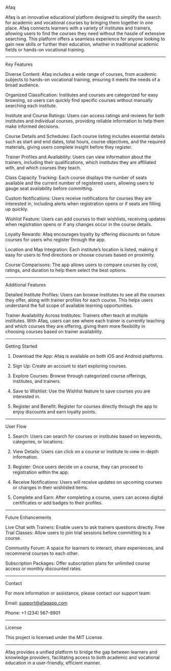 
Afaq

Afaq is an innovative educational platform designed to simplify the search for academic and vocational courses by bringing them together in one place. Afaq connects learners with a variety of institutes and trainers, allowing users to find the courses they need without the hassle of extensive searching. This platform offers a seamless experience for anyone looking to gain new skills or further their education, whether in traditional academic fields or hands-on vocational training.


---

Key Features

Diverse Content: Afaq includes a wide range of courses, from academic subjects to hands-on vocational training, ensuring it meets the needs of a broad audience.

Organized Classification: Institutes and courses are categorized for easy browsing, so users can quickly find specific courses without manually searching each institute.

Institute and Course Ratings: Users can access ratings and reviews for both institutes and individual courses, providing reliable information to help them make informed decisions.

Course Details and Schedules: Each course listing includes essential details such as start and end dates, total hours, course objectives, and the required materials, giving users complete insight before they register.

Trainer Profiles and Availability: Users can view information about the trainers, including their qualifications, which institutes they are affiliated with, and which courses they teach.

Class Capacity Tracking: Each course displays the number of seats available and the current number of registered users, allowing users to gauge seat availability before committing.

Custom Notifications: Users receive notifications for courses they are interested in, including alerts when registration opens or if seats are filling up quickly.

Wishlist Feature: Users can add courses to their wishlists, receiving updates when registration opens or if any changes occur in the course details.

Loyalty Rewards: Afaq encourages loyalty by offering discounts on future courses for users who register through the app.

Location and Map Integration: Each institute’s location is listed, making it easy for users to find directions or choose courses based on proximity.

Course Comparisons: The app allows users to compare courses by cost, ratings, and duration to help them select the best options.



---

Additional Features

Detailed Institute Profiles: Users can browse institutes to see all the courses they offer, along with trainer profiles for each course. This helps users understand the full scope of available learning opportunities.

Trainer Availability Across Institutes: Trainers often teach at multiple institutes. With Afaq, users can see where each trainer is currently teaching and which courses they are offering, giving them more flexibility in choosing courses based on trainer availability.



---

Getting Started

1. Download the App: Afaq is available on both iOS and Android platforms.


2. Sign Up: Create an account to start exploring courses.


3. Explore Courses: Browse through categorized course offerings, institutes, and trainers.


4. Save to Wishlist: Use the Wishlist feature to save courses you are interested in.


5. Register and Benefit: Register for courses directly through the app to enjoy discounts and earn loyalty points.




---

User Flow

1. Search: Users can search for courses or institutes based on keywords, categories, or locations.


2. View Details: Users can click on a course or institute to view in-depth information.


3. Register: Once users decide on a course, they can proceed to registration within the app.


4. Receive Notifications: Users will receive updates on upcoming courses or changes in their wishlisted items.


5. Complete and Earn: After completing a course, users can access digital certificates or add badges to their profiles.




---

Future Enhancements

Live Chat with Trainers: Enable users to ask trainers questions directly.
Free Trial Classes: Allow users to join trial sessions before committing to a course.

Community Forum: A space for learners to interact, share experiences, and recommend courses to each other.

Subscription Packages: Offer subscription plans for unlimited course access or monthly discounted rates.



---

Contact

For more information or assistance, please contact our support team:

Email: support@afaqapp.com

Phone: +1 (234) 567-8901



---

License

This project is licensed under the MIT License.


---

Afaq provides a unified platform to bridge the gap between learners and knowledge providers, facilitating access to both academic and vocational education in a user-friendly, efficient manner.
